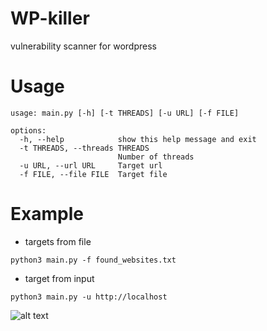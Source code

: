 # WP-killer
 vulnerability scanner for wordpress

# Usage 

```
usage: main.py [-h] [-t THREADS] [-u URL] [-f FILE]

options:
  -h, --help            show this help message and exit
  -t THREADS, --threads THREADS
                        Number of threads
  -u URL, --url URL     Target url
  -f FILE, --file FILE  Target file
```

# Example
* targets from file
```
python3 main.py -f found_websites.txt
```
* target from input
```
python3 main.py -u http://localhost
```

![alt text](https://i.imgur.com/x97Pqnv.png)
